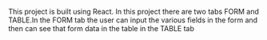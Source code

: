 This project is built using React.
In this project there are two tabs FORM and TABLE.In the FORM tab the user can input the various fields in the form and then can see that form data in the table in the TABLE tab
